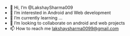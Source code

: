 - 👋 Hi, I’m @LakshaySharma009
- 👀 I’m interested in Android and Web development
- 🌱 I’m currently learning ...
- 💞️ I’m looking to collaborate on android and web projects 
- 📫 How to reach me lakshaysharma0099@gmail.com

<!---
LakshaySharma009/LakshaySharma009 is a ✨ special ✨ repository because its `README.md` (this file) appears on your GitHub profile.
You can click the Preview link to take a look at your changes.
--->
